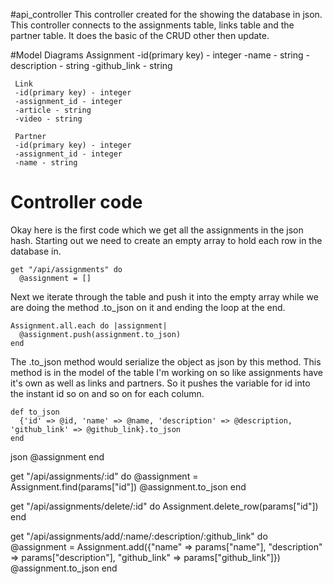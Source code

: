 #api_controller
This controller created for the showing the database in json. This controller connects to the assignments table, links table and the partner table. It does the basic of the CRUD other then update.


#Model Diagrams
     Assignment
     -id(primary key) - integer
     -name - string
     -description - string
     -github_link - string
  
     Link
     -id(primary key) - integer
     -assignment_id - integer
     -article - string
     -video - string
  
     Partner
     -id(primary key) - integer
     -assignment_id - integer
     -name - string
  
  
# Controller code

Okay here is the first code which we get all the assignments in the json hash.
Starting out we need to create an empty array to hold each row in the database in.
 
    get "/api/assignments" do
      @assignment = []
  
Next we iterate through the table and push it into the empty array while we are doing the method .to_json on it and ending the loop at the end.

    Assignment.all.each do |assignment|
      @assignment.push(assignment.to_json)
    end

The .to_json method would serialize the object as json by this method. This method is in the model of the table I'm working on so like assignments have it's own as well as links and partners. So it pushes the variable for id into the instant id so on and so on for each column.

    def to_json
      {'id' => @id, 'name' => @name, 'description' => @description, 'github_link' => @github_link}.to_json
    end
  
  json @assignment
end
  
get "/api/assignments/:id" do
  @assignment = Assignment.find(params["id"])
  @assignment.to_json
end

get "/api/assignments/delete/:id" do
  Assignment.delete_row(params["id"])
end

get "/api/assignments/add/:name/:description/:github_link" do
  @assignment = Assignment.add({"name" => params["name"], "description" => params["description"], "github_link" => params["github_link"]})
  @assignment.to_json
end
